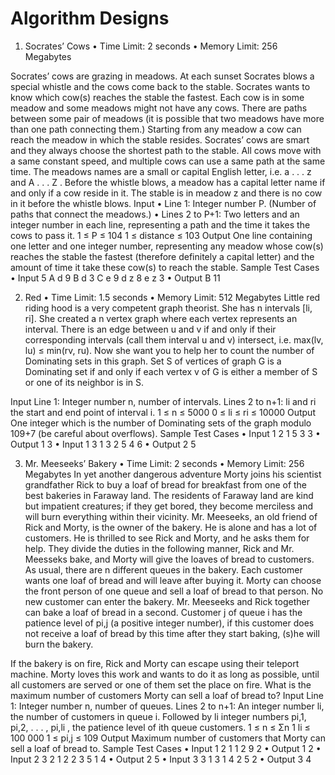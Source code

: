 # Algorithm Designs

1. Socrates’ Cows
• Time Limit: 2 seconds
• Memory Limit: 256 Megabytes

Socrates’ cows are grazing in meadows. At each sunset Socrates blows a special whistle and the cows come
back to the stable. Socrates wants to know which cow(s) reaches the stable the fastest.
Each cow is in some meadow and some meadows might not have any cows. There are paths between
some pair of meadows (it is possible that two meadows have more than one path connecting them.) Starting
from any meadow a cow can reach the meadow in which the stable resides. Socrates’ cows are smart and they
always choose the shortest path to the stable.
All cows move with a same constant speed, and multiple cows can use a same path at the same time. The
meadows names are a small or capital English letter, i.e. a . . . z and A . . . Z . Before the whistle blows,
a meadow has a capital letter name if and only if a cow reside in it. The stable is in meadow z and there is
no cow in it before the whistle blows.
Input
• Line 1: Integer number P. (Number of paths that connect the meadows.)
• Lines 2 to P+1: Two letters and an integer number in each line, representing a path and the time it takes
the cows to pass it.
1 ≤ P ≤ 104 1 ≤ distance ≤ 103
Output
One line containing one letter and one integer number, representing any meadow whose cow(s) reaches the
stable the fastest (therefore definitely a capital letter) and the amount of time it take these cow(s) to reach the
stable.
Sample Test Cases
• Input
5
A d 9
B d 3
C e 9
d z 8
e z 3
• Output
B 11

2. Red
• Time Limit: 1.5 seconds
• Memory Limit: 512 Megabytes
Little red riding hood is a very competent graph theorist. She has n intervals [li, ri]. She created a n
vertex graph where each vertex represents an interval. There is an edge between u and v if and only if their
corresponding intervals (call them interval u and v) intersect, i.e. max(lv, lu) ≤ min(rv, ru). Now she want
you to help her to count the number of Dominating sets in this graph.
Set S of vertices of graph G is a Dominating set if and only if each vertex v of G is either a member of S
or one of its neighbor is in S.

Input
Line 1: Integer number n, number of intervals.
Lines 2 to n+1: li and ri the start and end point of interval i.
1 ≤ n ≤ 5000 0 ≤ li ≤ ri ≤ 10000
Output
One integer which is the number of Dominating sets of the graph modulo 109+7 (be careful about overflows).
Sample Test Cases
• Input 1 
2 
1 5
3 3
• Output 1 
3
• Input 1
3 
1 3
2 5
4 6
• Output 2 
5
 
3. Mr. Meeseeks’ Bakery
• Time Limit: 2 seconds
• Memory Limit: 256 Megabytes
In yet another dangerous adventure Morty joins his scientist grandfather Rick to buy a loaf of bread for
breakfast from one of the best bakeries in Faraway land. The residents of Faraway land are kind but impatient
creatures; if they get bored, they become merciless and will burn everything within their vicinity.
Mr. Meeseeks, an old friend of Rick and Morty, is the owner of the bakery. He is alone and has a lot
of customers. He is thrilled to see Rick and Morty, and he asks them for help. They divide the duties in the
following manner, Rick and Mr. Meesseks bake, and Morty will give the loaves of bread to customers.
As usual, there are n different queues in the bakery. Each customer wants one loaf of bread and will leave
after buying it. Morty can choose the front person of one queue and sell a loaf of bread to that person. No new
customer can enter the bakery.
Mr. Meeseeks and Rick together can bake a loaf of bread in a second. Customer j of queue i has the
patience level of pi,j (a positive integer number), if this customer does not receive a loaf of bread by this time
after they start baking, (s)he will burn the bakery.

If the bakery is on fire, Rick and Morty can escape using their teleport machine. Morty loves this work
and wants to do it as long as possible, until all customers are served or one of them set the place on fire. What
is the maximum number of customers Morty can sell a loaf of bread to?
Input
Line 1: Integer number n, number of queues.
Lines 2 to n+1: An integer number li, the number of customers in queue i. Followed by li integer numbers
pi,1, pi,2, . . . , pi,li , the patience level of ith queue customers.
1 ≤ n ≤
Σn
1
li ≤ 100 000 1 ≤ pi,j ≤ 109
Output
Maximum number of customers that Morty can sell a loaf of bread to.
Sample Test Cases
• Input 1
2
1 1
2 9 2
• Output 1
2
• Input 2
3
2 1 2
2 3 5
1 4
• Output 2
5
• Input 3
3
1 3
1 4
2 5 2
• Output 3
4

 
